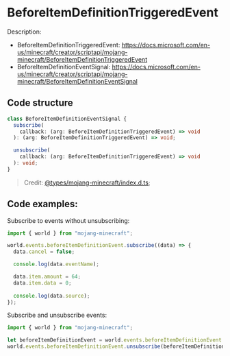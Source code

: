 # BeforeItemDefinitionTriggeredEvent

Description:

- BeforeItemDefinitionTriggeredEvent: https://docs.microsoft.com/en-us/minecraft/creator/scriptapi/mojang-minecraft/BeforeItemDefinitionTriggeredEvent
- BeforeItemDefinitionEventSignal: https://docs.microsoft.com/en-us/minecraft/creator/scriptapi/mojang-minecraft/BeforeItemDefinitionEventSignal

## Code structure

```ts
class BeforeItemDefinitionEventSignal {
  subscribe(
    callback: (arg: BeforeItemDefinitionTriggeredEvent) => void
  ): (arg: BeforeItemDefinitionTriggeredEvent) => void;

  unsubscribe(
    callback: (arg: BeforeItemDefinitionTriggeredEvent) => void
  ): void;
}
```

> Credit: [@types/mojang-minecraft/index.d.ts](https://github.com/DefinitelyTyped/DefinitelyTyped/blob/master/types/mojang-minecraft/index.d.ts);

## Code examples:

Subscribe to events without unsubscribing:

```js
import { world } from "mojang-minecraft";

world.events.beforeItemDefinitionEvent.subscribe((data) => {
  data.cancel = false;

  console.log(data.eventName);

  data.item.amount = 64;
  data.item.data = 0;
  
  console.log(data.source);
});
```

Subscribe and unsubscribe events:

```js
import { world } from "mojang-minecraft";

let beforeItemDefinitionEvent = world.events.beforeItemDefinitionEvent.subscribe(() => {});
world.events.beforeItemDefinitionEvent.unsubscribe(beforeItemDefinitionEvent);
```
